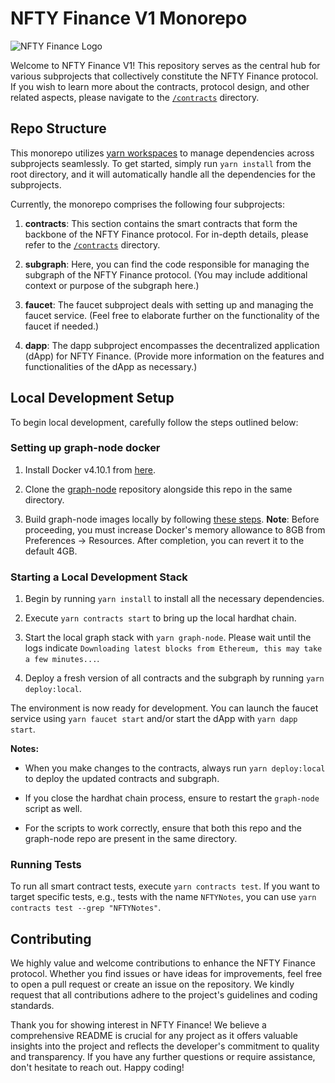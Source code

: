 # NFTY Finance V1 Monorepo

![NFTY Finance Logo](https://nfty.finance/icon.svg)

Welcome to NFTY Finance V1! This repository serves as the central hub for various subprojects that collectively constitute the NFTY Finance protocol. If you wish to learn more about the contracts, protocol design, and other related aspects, please navigate to the [`/contracts`](contracts/docs/README.md) directory.

## Repo Structure

This monorepo utilizes [yarn workspaces](https://classic.yarnpkg.com/lang/en/docs/workspaces/) to manage dependencies across subprojects seamlessly. To get started, simply run `yarn install` from the root directory, and it will automatically handle all the dependencies for the subprojects.

Currently, the monorepo comprises the following four subprojects:

1. **contracts**: This section contains the smart contracts that form the backbone of the NFTY Finance protocol. For in-depth details, please refer to the [`/contracts`](contracts/docs/README.md) directory.

2. **subgraph**: Here, you can find the code responsible for managing the subgraph of the NFTY Finance protocol. (You may include additional context or purpose of the subgraph here.)

3. **faucet**: The faucet subproject deals with setting up and managing the faucet service. (Feel free to elaborate further on the functionality of the faucet if needed.)

4. **dapp**: The dapp subproject encompasses the decentralized application (dApp) for NFTY Finance. (Provide more information on the features and functionalities of the dApp as necessary.)

## Local Development Setup

To begin local development, carefully follow the steps outlined below:

### Setting up graph-node docker

1. Install Docker v4.10.1 from [here](https://docs.docker.com/desktop/release-notes/#4100).

2. Clone the [graph-node](https://github.com/graphprotocol/graph-node) repository alongside this repo in the same directory.

3. Build graph-node images locally by following [these steps](https://github.com/graphprotocol/graph-node/tree/master/docker#running-graph-node-on-an-macbook-m1). **Note**: Before proceeding, you must increase Docker's memory allowance to 8GB from Preferences → Resources. After completion, you can revert it to the default 4GB.

### Starting a Local Development Stack

1. Begin by running `yarn install` to install all the necessary dependencies.

2. Execute `yarn contracts start` to bring up the local hardhat chain.

3. Start the local graph stack with `yarn graph-node`. Please wait until the logs indicate `Downloading latest blocks from Ethereum, this may take a few minutes...`.

4. Deploy a fresh version of all contracts and the subgraph by running `yarn deploy:local`.

The environment is now ready for development. You can launch the faucet service using `yarn faucet start` and/or start the dApp with `yarn dapp start`.

**Notes:**

- When you make changes to the contracts, always run `yarn deploy:local` to deploy the updated contracts and subgraph.

- If you close the hardhat chain process, ensure to restart the `graph-node` script as well.

- For the scripts to work correctly, ensure that both this repo and the graph-node repo are present in the same directory.

### Running Tests

To run all smart contract tests, execute `yarn contracts test`. If you want to target specific tests, e.g., tests with the name `NFTYNotes`, you can use `yarn contracts test --grep "NFTYNotes"`.

## Contributing

We highly value and welcome contributions to enhance the NFTY Finance protocol. Whether you find issues or have ideas for improvements, feel free to open a pull request or create an issue on the repository. We kindly request that all contributions adhere to the project's guidelines and coding standards.

Thank you for showing interest in NFTY Finance! We believe a comprehensive README is crucial for any project as it offers valuable insights into the project and reflects the developer's commitment to quality and transparency. If you have any further questions or require assistance, don't hesitate to reach out. Happy coding!